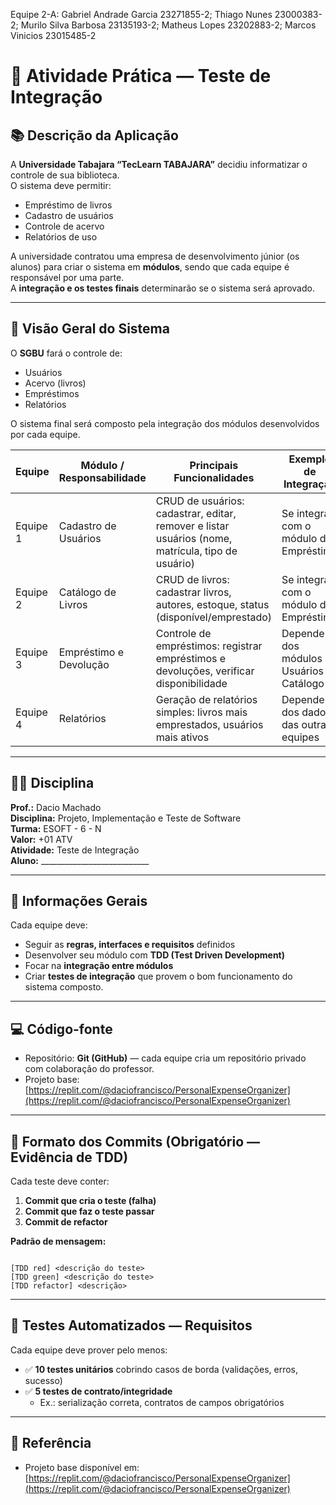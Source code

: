 Equipe 2-A: 
Gabriel Andrade Garcia 23271855-2; 
Thiago Nunes 23000383-2;
Murilo Silva Barbosa 23135193-2;
Matheus Lopes 23202883-2;
Marcos Vinicios 23015485-2

# 🧪 Atividade Prática — Teste de Integração
## 📚 Descrição da Aplicação

A **Universidade Tabajara “TecLearn TABAJARA”** decidiu informatizar o controle de sua biblioteca.  
O sistema deve permitir:

- Empréstimo de livros  
- Cadastro de usuários  
- Controle de acervo  
- Relatórios de uso

A universidade contratou uma empresa de desenvolvimento júnior (os alunos) para criar o sistema em **módulos**, sendo que cada equipe é responsável por uma parte.  
A **integração e os testes finais** determinarão se o sistema será aprovado.

---

## 🧭 Visão Geral do Sistema

O **SGBU** fará o controle de:

- Usuários  
- Acervo (livros)  
- Empréstimos  
- Relatórios

O sistema final será composto pela integração dos módulos desenvolvidos por cada equipe.

| Equipe | Módulo / Responsabilidade | Principais Funcionalidades | Exemplo de Integração |
|--------|----------------------------|----------------------------|------------------------|
| Equipe 1 | Cadastro de Usuários | CRUD de usuários: cadastrar, editar, remover e listar usuários (nome, matrícula, tipo de usuário) | Se integra com o módulo de Empréstimo |
| Equipe 2 | Catálogo de Livros | CRUD de livros: cadastrar livros, autores, estoque, status (disponível/emprestado) | Se integra com o módulo de Empréstimo |
| Equipe 3 | Empréstimo e Devolução | Controle de empréstimos: registrar empréstimos e devoluções, verificar disponibilidade | Depende dos módulos de Usuários e Catálogo |
| Equipe 4 | Relatórios | Geração de relatórios simples: livros mais emprestados, usuários mais ativos | Depende dos dados das outras equipes |

---

## 🧑‍🏫 Disciplina

**Prof.:** Dacio Machado  
**Disciplina:** Projeto, Implementação e Teste de Software  
**Turma:** ESOFT - 6 - N  
**Valor:** +01 ATV  
**Atividade:** Teste de Integração  
**Aluno:** ___________________________

---

## 📌 Informações Gerais

Cada equipe deve:

- Seguir as **regras, interfaces e requisitos** definidos
- Desenvolver seu módulo com **TDD (Test Driven Development)**  
- Focar na **integração entre módulos**  
- Criar **testes de integração** que provem o bom funcionamento do sistema composto.

---

## 💻 Código-fonte

- Repositório: **Git (GitHub)** — cada equipe cria um repositório privado com colaboração do professor.  
- Projeto base:  
  [https://replit.com/@daciofrancisco/PersonalExpenseOrganizer](https://replit.com/@daciofrancisco/PersonalExpenseOrganizer)

---

## 📝 Formato dos Commits (Obrigatório — Evidência de TDD)

Cada teste deve conter:

1. **Commit que cria o teste (falha)**  
2. **Commit que faz o teste passar**  
3. **Commit de refactor**

**Padrão de mensagem:**

```

[TDD red] <descrição do teste>
[TDD green] <descrição do teste>
[TDD refactor] <descrição>

```

---

## 🧪 Testes Automatizados — Requisitos

Cada equipe deve prover pelo menos:

- ✅ **10 testes unitários** cobrindo casos de borda (validações, erros, sucesso)  
- ✅ **5 testes de contrato/integridade**  
  - Ex.: serialização correta, contratos de campos obrigatórios

---

## 📎 Referência

- Projeto base disponível em:  
  [https://replit.com/@daciofrancisco/PersonalExpenseOrganizer](https://replit.com/@daciofrancisco/PersonalExpenseOrganizer)
```
